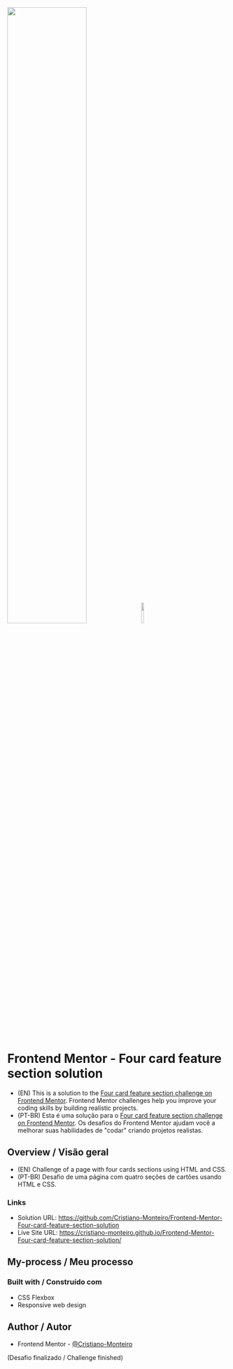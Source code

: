 <div>
    <img src="https://user-images.githubusercontent.com/91402144/169605540-9ec7a509-89b8-48ff-82b6-1dc4a96b2dec.png" width="60%">
    <img src="https://user-images.githubusercontent.com/91402144/169605570-d0232c8b-3a17-4377-b71a-00965ff80a4e.png" width="10.95%">
</div>

# Frontend Mentor - Four card feature section solution
- (EN) This is a solution to the [Four card feature section challenge on Frontend Mentor](https://www.frontendmentor.io/challenges/four-card-feature-section-weK1eFYK). Frontend Mentor challenges help you improve your coding skills by building realistic projects. 
- (PT-BR) Esta é uma solução para o [Four card feature section challenge on Frontend Mentor](https://www.frontendmentor.io/challenges/four-card-feature-section-weK1eFYK). Os desafios do Frontend Mentor ajudam você a melhorar suas habilidades de "codar" criando projetos realistas.

## Overview / Visão geral
- (EN) Challenge of a page with four cards sections using HTML and CSS.
- (PT-BR) Desafio de uma página com quatro seções de cartões usando HTML e CSS.

### Links
- Solution URL: https://github.com/Cristiano-Monteiro/Frontend-Mentor-Four-card-feature-section-solution
- Live Site URL: https://cristiano-monteiro.github.io/Frontend-Mentor-Four-card-feature-section-solution/

## My-process / Meu processo
### Built with / Construído com
- CSS Flexbox
- Responsive web design

## Author / Autor
- Frontend Mentor - [@Cristiano-Monteiro](https://www.frontendmentor.io/profile/Cristiano-Monteiro)

(Desafio finalizado / Challenge finished)
